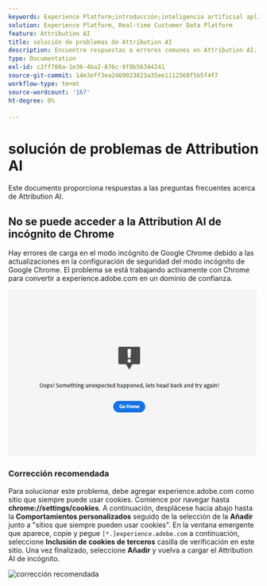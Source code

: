 ```yaml
---
keywords: Experience Platform;introducción;inteligencia artificial aplicada a la atribución;temas populares;entrada de ia de atribución;salida de ia de atribución;solución de problemas de ia de atribución;errores de ia de atribución
solution: Experience Platform, Real-time Customer Data Platform
feature: Attribution AI
title: solución de problemas de Attribution AI
description: Encuentre respuestas a errores comunes en Attribution AI.
type: Documentation
exl-id: c2ff700a-1e36-4ba2-876c-9f8b56344241
source-git-commit: 14e3eff3ea2469023823a35ee1112568f5b5f4f7
workflow-type: tm+mt
source-wordcount: '167'
ht-degree: 0%

---
```


# solución de problemas de Attribution AI

Este documento proporciona respuestas a las preguntas frecuentes acerca de Attribution AI.

## No se puede acceder a la Attribution AI de incógnito de Chrome

Hay errores de carga en el modo incógnito de Google Chrome debido a las actualizaciones en la configuración de seguridad del modo incógnito de Google Chrome. El problema se está trabajando activamente con Chrome para convertir a experience.adobe.com en un dominio de confianza.

<img src="./images/faq/error.PNG" width="500" /><br />

### Corrección recomendada

Para solucionar este problema, debe agregar experience.adobe.com como sitio que siempre puede usar cookies. Comience por navegar hasta **chrome://settings/cookies**. A continuación, desplácese hacia abajo hasta la **Comportamientos personalizados** seguido de la selección de la **Añadir** junto a &quot;sitios que siempre pueden usar cookies&quot;. En la ventana emergente que aparece, copie y pegue `[*.]experience.adobe.com` a continuación, seleccione **Inclusión de cookies de terceros** casilla de verificación en este sitio. Una vez finalizado, seleccione **Añadir** y vuelva a cargar el Attribution AI de incógnito.

![corrección recomendada](./images/faq/cookies2.gif)

